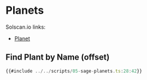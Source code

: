 # Planets

Solscan.io links:

* [Planet](https://solscan.io/account/F3cyHZYLmZZMTi1zJMpGigj3ictSTV4UCg8M2X2ur9wJ)

## Find Plant by Name (offset)

```typescript
{{#include ../../scripts/05-sage-planets.ts:28:42}}
```
